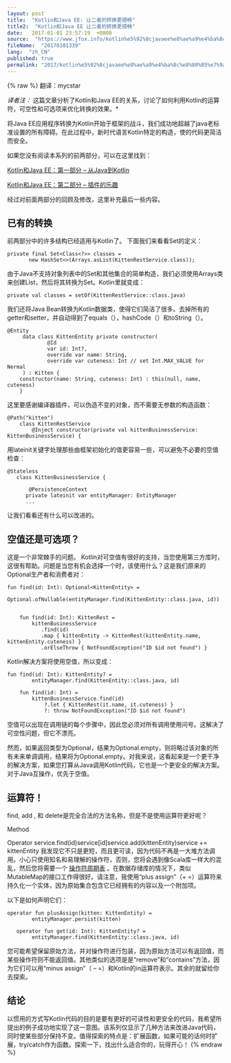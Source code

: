 ```yaml
---
layout: post
title:  "Kotlin和Java EE: 让二者的转换更顺畅"
title2:  "Kotlin和Java EE 让二者的转换更顺畅"
date:   2017-01-01 23:57:19  +0800
source:  "https://www.jfox.info/kotlin%e5%92%8cjavaee%e8%ae%a9%e4%ba%8c%e8%80%85%e7%9a%84%e8%bd%ac%e6%8d%a2%e6%9b%b4%e9%a1%ba%e7%95%85.html"
fileName:  "20170101339"
lang:  "zh_CN"
published: true
permalink: "2017/kotlin%e5%92%8cjavaee%e8%ae%a9%e4%ba%8c%e8%80%85%e7%9a%84%e8%bd%ac%e6%8d%a2%e6%9b%b4%e9%a1%ba%e7%95%85.html"
---
```

{% raw %}
翻译：mycstar 

*译者注：* 这篇文章分析了Kotlin和Java EE的关系，讨论了如何利用Kotlin的运算符，可空性和可选项来优化转换的效果。* 

将Java EE应用程序转换为Kotlin开始于框架的战斗，我们成功地超越了java老标准设置的所有障碍。在此过程中，新时代语言Kotlin特定的构造，使的代码更简洁而安全。

如果您没有阅读本系列的前两部分，可以在这里找到：

[Kotlin和Java EE：第一部分 – 从Java到Kotlin](https://www.jfox.info/go.php?url=https://dzone.com/articles/kotlin-jee-part-one-from-java-to-kotlin)

[Kotlin和Java EE：第二部分 – 插件的乐趣](https://www.jfox.info/go.php?url=https://dzone.com/articles/kotlin-and-java-ee-part-2-having-fun-with-plugins)

经过对前面两部分的回顾及修改，这里补充最后一些内容。

## 已有的转换

前两部分中的许多结构已经适用与Kotlin了。 下面我们来看看Set的定义：

    private final Set<Class<?>> classes =
           new HashSet<>(Arrays.asList(KittenRestService.class));

由于Java不支持对象列表中的Set和其他集合的简单构造，我们必须使用Arrays类来创建List，然后将其转换为Set。Kotlin里就变成：

    private val classes = setOf(KittenRestService::class.java)

我们还将Java Bean转换为Kotlin数据类，使得它们简洁了很多。去掉所有的getter和setter，并自动得到了equals（），hashCode（）和toString（）。

    @Entity
         data class KittenEntity private constructor(
                 @Id
                 var id: Int?,
                 override var name: String,
                 override var cuteness: Int // set Int.MAX_VALUE for Nermal
         ) : Kitten {
        constructor(name: String, cuteness: Int) : this(null, name, cuteness)
        }

这里要感谢编译器插件，可以伪造不变的对象，而不需要无参数的构造函数：

    @Path("kitten")
        class KittenRestService 
            @Inject constructor(private val kittenBusinessService: KittenBusinessService) {

用lateinit关键字处理那些由框架初始化的值更容易一些，可以避免不必要的空值检查：

    @Stateless
       class KittenBusinessService {
    
           @PersistenceContext
          private lateinit var entityManager: EntityManager
          ...

让我们看看还有什么可以改进的。

## 空值还是可选项？

这是一个非常棘手的问题。 Kotlin对可空值有很好的支持，当您使用第三方库时，这很有帮助。问题是当您有机会选择一个时，该使用什么？这是我们原来的Optional生产者和消费者对：

    fun find(id: Int): Optional<KittenEntity> =
            Optional.ofNullable(entityManager.find(KittenEntity::class.java, id))
    
    
        fun find(id: Int): KittenRest = 
            kittenBusinessService
               .find(id)
               .map { kittenEntity -> KittenRest(kittenEntity.name, kittenEntity.cuteness) }
               .orElseThrow { NotFoundException("ID $id not found") }

Kotlin解决方案将使用空值，所以变成：

    fun find(id: Int): KittenEntity? =
            entityManager.find(KittenEntity::class.java, id)
    
        fun find(id: Int) = 
            kittenBusinessService.find(id)
                ?.let { KittenRest(it.name, it.cuteness) }
                ?: throw NotFoundException("ID $id not found")

空值可以出现在调用链的每个步骤中，因此您必须对所有调用使用问号。这解决了可空性问题，但它不漂亮。

然而，如果返回类型为Optional，结果为Optional.empty，则将略过该对象的所有未来单调调用，结果将为Optional.empty。对我来说，这看起来是一个更干净的解决方案，如果您打算从Java调用Kotlin代码，它也是一个更安全的解决方案。对于Java互操作，优先于空值。

## 运算符！

find, add , 和 delete是完全合法的方法名称，但是不是使用运算符更好呢？

Method

Operator
service.find(id)service[id]service.add(kittenEntity)service += kittenEntity
 我发现它不只是更短，而且更可读，因为代码不再是一大堆方法调用。小心只使用知名和易理解的操作符，否则，您将会遇到像Scala库一样大的混乱，然后您将需要一个 [操作符周期表](https://www.jfox.info/go.php?url=http://www.flotsam.nl/dispatch-periodic-table.html) 。在数据存储库的情况下，类似MutableMap的接口工作得很好。请注意，我使用“plus assign”（+ =）运算符来持久化一个实体，因为原始集合包含它已经拥有的内容以及一个附加项。 

以下是如何声明它们：

    operator fun plusAssign(kitten: KittenEntity) = 
            entityManager.persist(kitten)
    
       operator fun get(id: Int): KittenEntity? = 
            entityManager.find(KittenEntity::class.java, id)

您可能希望保留原始方法，并对操作符进行包装，因为原始方法可以有返回值，而某些操作符则不能返回值。其他类似的选项是是“remove”和“contains”方法，因为它们可以用“minus assign”（ – =）和Kotlin的in运算符表示。其余的就留给你去探索。

## 结论

以惯用的方式写Kotlin代码的目的是要有更好的可读性和更安全的代码，我希望所提出的例子成功地实现了这一意图。该系列仅显示了几种方法来改进Java代码，同时使某些部分保持不变。值得探索的特点是：扩展函数，如果可能的话何时扩展，try/catch作为函数。探索一下，找出什么适合你的，玩得开心！
{% endraw %}
